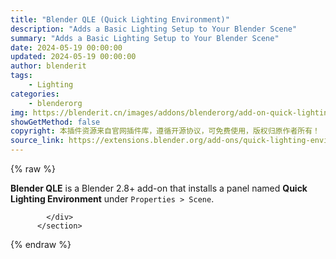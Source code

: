 ```yaml
---
title: "Blender QLE (Quick Lighting Environment)"
description: "Adds a Basic Lighting Setup to Your Blender Scene"
summary: "Adds a Basic Lighting Setup to Your Blender Scene"
date: 2024-05-19 00:00:00
updated: 2024-05-19 00:00:00
author: blenderit
tags: 
    - Lighting
categories:
    - blenderorg
img: https://blenderit.cn/images/addons/blenderorg/add-on-quick-lighting-environment-v1.6.5.png
showGetMethod: false
copyright: 本插件资源来自官网插件库，遵循开源协议，可免费使用，版权归原作者所有！
source_link: https://extensions.blender.org/add-ons/quick-lighting-environment/
---
```


{% raw %}
<section id="about" class="mt-3">
            <div class="box style-rich-text">
              <p><strong>Blender QLE</strong> is a Blender 2.8+ add-on that installs a panel named <strong>Quick Lighting Environment</strong> under <code>Properties &gt; Scene</code>.</p>

            </div>
          </section>
<div style="display: none">blenderorg</div>
{% endraw %}